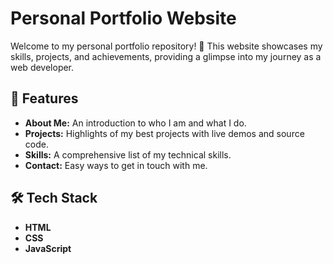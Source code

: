 # Personal Portfolio Website  

Welcome to my personal portfolio repository! 🎉 This website showcases my skills, projects, and achievements, providing a glimpse into my journey as a web developer.  

## 🌟 Features  
- **About Me:** An introduction to who I am and what I do.  
- **Projects:** Highlights of my best projects with live demos and source code.  
- **Skills:** A comprehensive list of my technical skills.  
- **Contact:** Easy ways to get in touch with me.  

## 🛠️ Tech Stack  
- **HTML**  
- **CSS**  
- **JavaScript**    
